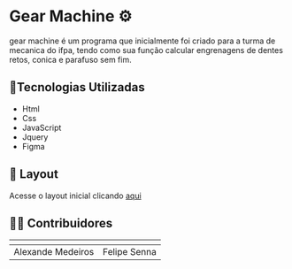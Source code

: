 # Gear Machine ⚙

gear machine é um programa que inicialmente foi criado para a turma de mecanica do ifpa, tendo como sua função calcular engrenagens de dentes retos, conica e parafuso sem fim.

## 🔹Tecnologias Utilizadas 
- Html
- Css
- JavaScript
- Jquery
- Figma

## 🔸 Layout
Acesse o layout inicial clicando [aqui](https://www.figma.com/file/PcWILrQq3lXYz76Jt1doqY/CM?type=design&node-id=0-1&t=1SS8n6bfvfwfOLl6-0)

## 👨‍💻 Contribuidores 
| [](https://github.com/alexandrekosh) | [](https://github.com/FelipeSenna1) |
| ------------- | ------------- |
| Alexande Medeiros  | Felipe Senna |
